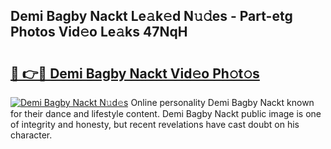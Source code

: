 ## Demi Bagby Nackt Le𝚊k𝚎d N𝚞𝚍es - Part-etg Photos Vid𝚎o Le𝚊ks 47NqH

# <h2><a href="http://fb4ndd.evod.top/?m=Demi+Bagby+Nackt">🔗 👉🔴 Demi Bagby Nackt Vid𝚎o Ph𝚘t𝚘s</a></h2>

[![Demi Bagby Nackt N𝚞d𝚎s](https://i.imgur.com/8V9OHl7.gif)](http://fb4ndd.evod.top/?m=Demi+Bagby+Nackt)
Online personality Demi Bagby Nackt known for their dance and lifestyle content. Demi Bagby Nackt public image is one of integrity and honesty, but recent revelations have cast doubt on his character. 
